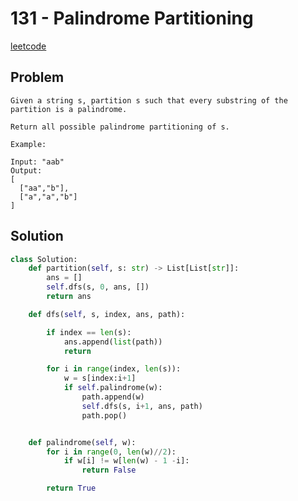 # 131 - Palindrome Partitioning

[leetcode](https://leetcode.com/problems/palindrome-partitioning/)

## Problem

    Given a string s, partition s such that every substring of the partition is a palindrome.
    
    Return all possible palindrome partitioning of s.
    
    Example:
    
    Input: "aab"
    Output:
    [
      ["aa","b"],
      ["a","a","b"]
    ]

## Solution

```python
class Solution:
    def partition(self, s: str) -> List[List[str]]:
        ans = []
        self.dfs(s, 0, ans, [])
        return ans

    def dfs(self, s, index, ans, path):

        if index == len(s):
            ans.append(list(path))
            return

        for i in range(index, len(s)):
            w = s[index:i+1]
            if self.palindrome(w):
                path.append(w)
                self.dfs(s, i+1, ans, path)
                path.pop()


    def palindrome(self, w):
        for i in range(0, len(w)//2):
            if w[i] != w[len(w) - 1 -i]:
                return False

        return True
```
